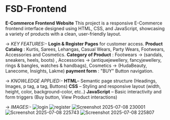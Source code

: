 # FSD-Frontend
**E-Commerce Frontend Website** 
This project is a responsive E-Commerce frontend interface designed using HTML, CSS, and JavaScript, showcasing a variety of products with a clean, user-friendly layout.

-> _KEY FEATURES:-_
**Login & Register Pages** for customer access.
**Product Catalog** : Kurtis, Sarees, Lehangas, Casual Wears, Party Wears, Footwears, Accessories and Cosmetics.
**Category of Product** : Footwears -> (sandals, sneakers, heels, boots) , Accessories -> (antiquejewellery, fancyjewellery, rings & bangles, watches & handbags), Cosmetics -> (HudaBeauty, Lanecome, Insights, Lakme)
**payment form** : "BUY" Button navigation. 

-> _KNOWLEDGE APPLIED:-_
 **HTML**– Semantic page structure (Headings, Images, p tag, a tag, Buttons)
 **CSS** – Styling and responsive layout (width, height, color, background-color, etc..) 
 **JavaScript** – Basic interactivity and form triggers (Buy button, View Product interactions)

-> _IMAGES:-_
![login](https://github.com/user-attachments/assets/cf67cc68-c205-4a34-820b-078cee18a7a3)
![register](https://github.com/user-attachments/assets/1e763ed9-b096-496a-86c7-d3d94fcec699)
![Screenshot 2025-07-08 230001](https://github.com/user-attachments/assets/9ffc5bc9-5529-473f-be01-801c0e7b8f3f)
![Screenshot 2025-07-08 225743](https://github.com/user-attachments/assets/e3ed9b5c-fe52-4476-aa04-a9122f8c5c78)
![Screenshot 2025-07-08 225807](https://github.com/user-attachments/assets/4c230c2d-2581-4449-9e9d-16c482d242e3)



